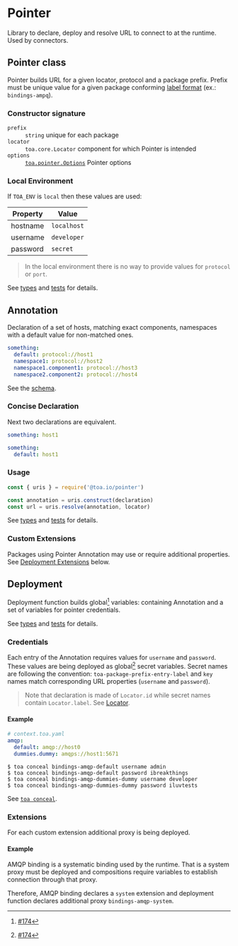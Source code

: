 # Pointer

Library to declare, deploy and resolve URL to connect to at the runtime. Used by connectors.

## Pointer class

Pointer builds URL for a given locator, protocol and a package prefix. Prefix must be unique value
for a given package conforming [label format](#) (ex.: `bindings-ampq`).

### Constructor signature

<dl>
<dt><code>prefix</code></dt>
<dd><code>string</code> unique for each package</dd>
<dt><code>locator</code></dt>
<dd><code>toa.core.Locator</code> component for which Pointer is intended</dd>
<dt><code>options</code></dt>
<dd><code><a href="./types/pointer.d.ts">toa.pointer.Options</a></code> Pointer options</dd>
</dl>

### Local Environment

If `TOA_ENV` is `local` then these values are used:

| Property | Value       |
|----------|-------------|
| hostname | `localhost` |
| username | `developer` |
| password | `secret`    |

> In the local environment there is no way to provide values for `protocol` or `port`.

See [types](types/pointer.d.ts) and [tests](test/pointer.test.js) for details.

## Annotation

Declaration of a set of hosts, matching exact components, namespaces with a default value for
non-matched ones.

```yaml
something:
  default: protocol://host1
  namespace1: protocol://host2
  namespace1.component1: protocol://host3
  namespace2.component2: protocol://host4
```

See the [schema](source/uris/.construct/schema.yaml).

### Concise Declaration

Next two declarations are equivalent.

```yaml
something: host1
```

```yaml
something:
  default: host1
```

### Usage

```javascript
const { uris } = require('@toa.io/pointer')

const annotation = uris.construct(declaration)
const url = uris.resolve(annotation, locator)
```

See [types](types/uris.d.ts) and [tests](test/uris.test.js) for details.

### Custom Extensions

Packages using Pointer Annotation may use or require additional properties.
See [Deployment Extensions](#extensions) below.

## Deployment

Deployment function builds global[^1] variables: containing Annotation and a set of variables for
pointer credentials.

See [types](types/deployment.d.ts) and [tests](test/deployment.test.js) for details.

### Credentials

Each entry of the Annotation requires values for `username` and `password`. These values are being
deployed as global[^1] secret variables. Secret names are following the
convention: `toa-package-prefix-entry-label` and `key` names match corresponding URL
properties (`username` and `password`).

> Note that declaration is made of `Locator.id` while secret names contain `Locator.label`.
> See [Locator](#).

#### Example

```yaml
# context.toa.yaml
amqp:
  default: amqp://host0
  dummies.dummy: amqps://host1:5671
```

```shell
$ toa conceal bindings-amqp-default username admin
$ toa conceal bindings-amqp-default password ibreakthings
$ toa conceal bindings-amqp-dummies-dummy username developer
$ toa conceal bindings-amqp-dummies-dummy password iluvtests
```

See [`toa conceal`](../../runtime/cli/readme.md#conceal).

### Extensions

For each custom extension additional proxy is being deployed.

#### Example

AMQP binding is a systematic binding used by the runtime. That is a system proxy must be deployed
and compositions require variables to establish connection through that proxy.

Therefore, AMQP binding declares a `system` extension and deployment function declares additional
proxy `bindings-amqp-system`.

[^1]: [#174](https://github.com/toa-io/toa/issues/174)
